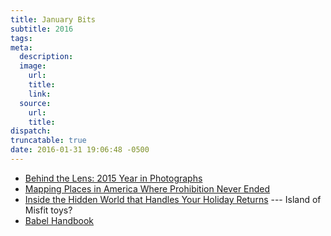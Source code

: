 ```yaml
---
title: January Bits
subtitle: 2016
tags:
meta:
  description:
  image:
    url:
    title:
    link:
  source:
    url:
    title:
dispatch:
truncatable: true
date: 2016-01-31 19:06:48 -0500
---
```

* [Behind the Lens: 2015 Year in Photographs][wh]
* [Mapping Places in America Where Prohibition Never Ended][prohibition]
* [Inside the Hidden World that Handles Your Holiday Returns][toys] --- Island of Misfit toys?
* [Babel Handbook][babel]

[wh]: https://medium.com/2015-year-in-review/behind-the-lens-2015-year-in-photographs-b5064a44df4a#.a0hfq4h8h
[prohibition]: http://www.atlasobscura.com/articles/mapping-places-in-america-where-prohibition-never-ended
[toys]: http://www.wired.com/2016/01/holiday-returns-supply-chain/
[babel]: https://github.com/thejameskyle/babel-handbook/blob/master/translations/en/user-handbook.md
